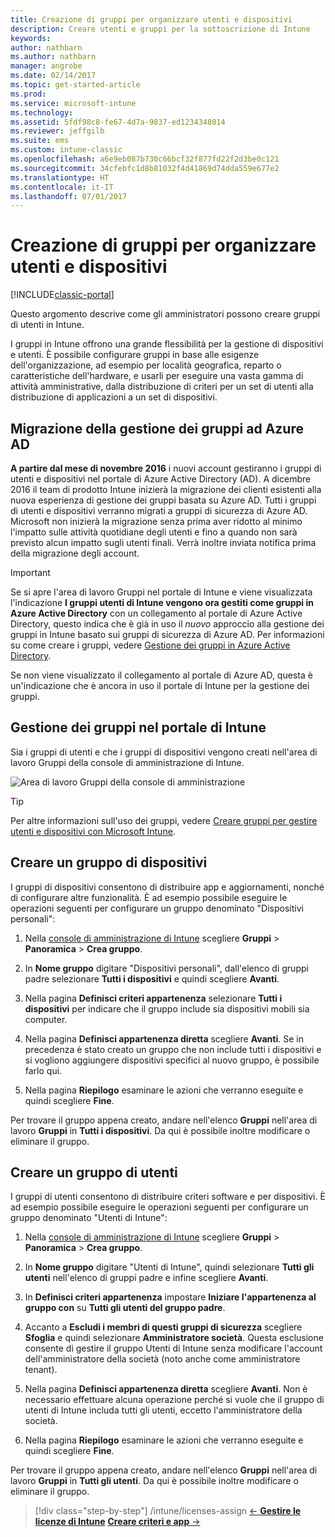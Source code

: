 ```yaml
---
title: Creazione di gruppi per organizzare utenti e dispositivi
description: Creare utenti e gruppi per la sottoscrizione di Intune
keywords: 
author: nathbarn
ms.author: nathbarn
manager: angrobe
ms.date: 02/14/2017
ms.topic: get-started-article
ms.prod: 
ms.service: microsoft-intune
ms.technology: 
ms.assetid: 5fdf98c8-fe67-4d7a-9837-ed1234348014
ms.reviewer: jeffgilb
ms.suite: ems
ms.custom: intune-classic
ms.openlocfilehash: a6e9eb087b730c66bcf32f877fd22f2d3be0c121
ms.sourcegitcommit: 34cfebfc1d8b81032f4d41869d74dda559e677e2
ms.translationtype: HT
ms.contentlocale: it-IT
ms.lasthandoff: 07/01/2017
---
```

# <a name="create-groups-to-organize-users-and-devices"></a>Creazione di gruppi per organizzare utenti e dispositivi

[!INCLUDE[classic-portal](../includes/classic-portal.md)]

Questo argomento descrive come gli amministratori possono creare gruppi di utenti in Intune.

I gruppi in Intune offrono una grande flessibilità per la gestione di dispositivi e utenti. È possibile configurare gruppi in base alle esigenze dell'organizzazione, ad esempio per località geografica, reparto o caratteristiche dell'hardware, e usarli per eseguire una vasta gamma di attività amministrative, dalla distribuzione di criteri per un set di utenti alla distribuzione di applicazioni a un set di dispositivi.

## <a name="group-management-moving-to-azure-ad"></a>Migrazione della gestione dei gruppi ad Azure AD

**A partire dal mese di novembre 2016** i nuovi account gestiranno i gruppi di utenti e dispositivi nel portale di Azure Active Directory (AD). A dicembre 2016 il team di prodotto Intune inizierà la migrazione dei clienti esistenti alla nuova esperienza di gestione dei gruppi basata su Azure AD. Tutti i gruppi di utenti e dispositivi verranno migrati a gruppi di sicurezza di Azure AD. Microsoft non inizierà la migrazione senza prima aver ridotto al minimo l'impatto sulle attività quotidiane degli utenti e fino a quando non sarà previsto alcun impatto sugli utenti finali. Verrà inoltre inviata notifica prima della migrazione degli account.


>[!IMPORTANT]
>
>Se si apre l'area di lavoro Gruppi nel portale di Intune e viene visualizzata l'indicazione **I gruppi utenti di Intune vengono ora gestiti come gruppi in Azure Active Directory** con un collegamento al portale di Azure Active Directory, questo indica che è già in uso il *nuovo* approccio alla gestione dei gruppi in Intune basato sui gruppi di sicurezza di Azure AD. Per informazioni su come creare i gruppi, vedere [Gestione dei gruppi in Azure Active Directory](https://docs.microsoft.com/azure/active-directory/active-directory-groups-create-azure-portal).
>
>Se non viene visualizzato il collegamento al portale di Azure AD, questa è un'indicazione che è ancora in uso il portale di Intune per la gestione dei gruppi.

## <a name="group-management-in-the-intune-portal"></a>Gestione dei gruppi nel portale di Intune

Sia i gruppi di utenti e che i gruppi di dispositivi vengono creati nell'area di lavoro Gruppi della console di amministrazione di Intune.

![Area di lavoro Gruppi della console di amministrazione](./media/groups.png)


> [!TIP]
> Per altre informazioni sull'uso dei gruppi, vedere [Creare gruppi per gestire utenti e dispositivi con Microsoft Intune](/intune-classic/deploy-use/use-groups-to-manage-users-and-devices-with-microsoft-intune).


## <a name="create-a-device-group"></a>Creare un gruppo di dispositivi
I gruppi di dispositivi consentono di distribuire app e aggiornamenti, nonché di configurare altre funzionalità. È ad esempio possibile eseguire le operazioni seguenti per configurare un gruppo denominato "Dispositivi personali":

1.  Nella [console di amministrazione di Intune](https://manage.microsoft.com/) scegliere **Gruppi** > **Panoramica** > **Crea gruppo**.

2.  In **Nome gruppo** digitare "Dispositivi personali", dall'elenco di gruppi padre selezionare **Tutti i dispositivi** e quindi scegliere **Avanti**.

3.  Nella pagina **Definisci criteri appartenenza** selezionare **Tutti i dispositivi** per indicare che il gruppo include sia dispositivi mobili sia computer.

4.  Nella pagina **Definisci appartenenza diretta** scegliere **Avanti**. Se in precedenza è stato creato un gruppo che non include tutti i dispositivi e si vogliono aggiungere dispositivi specifici al nuovo gruppo, è possibile farlo qui.

5.  Nella pagina **Riepilogo** esaminare le azioni che verranno eseguite e quindi scegliere **Fine**.

Per trovare il gruppo appena creato, andare nell'elenco **Gruppi** nell'area di lavoro **Gruppi** in **Tutti i dispositivi**. Da qui è possibile inoltre modificare o eliminare il gruppo.

## <a name="create-a-user-group"></a>Creare un gruppo di utenti
I gruppi di utenti consentono di distribuire criteri software e per dispositivi. È ad esempio possibile eseguire le operazioni seguenti per configurare un gruppo denominato "Utenti di Intune":

1.  Nella [console di amministrazione di Intune](https://manage.microsoft.com/) scegliere **Gruppi** > **Panoramica** > **Crea gruppo**.

2.  In **Nome gruppo** digitare "Utenti di Intune", quindi selezionare **Tutti gli utenti** nell'elenco di gruppi padre e infine scegliere **Avanti**.

3.  In **Definisci criteri appartenenza** impostare **Iniziare l'appartenenza al gruppo con** su **Tutti gli utenti del gruppo padre**.

4.  Accanto a **Escludi i membri di questi gruppi di sicurezza** scegliere **Sfoglia** e quindi selezionare **Amministratore società**. Questa esclusione consente di gestire il gruppo Utenti di Intune senza modificare l'account dell'amministratore della società (noto anche come amministratore tenant).

5.  Nella pagina **Definisci appartenenza diretta** scegliere **Avanti**. Non è necessario effettuare alcuna operazione perché si vuole che il gruppo di utenti di Intune includa tutti gli utenti, eccetto l'amministratore della società.

6.  Nella pagina **Riepilogo** esaminare le azioni che verranno eseguite e quindi scegliere **Fine**.

Per trovare il gruppo appena creato, andare nell'elenco **Gruppi** nell'area di lavoro **Gruppi** in **Tutti gli utenti**. Da qui è possibile inoltre modificare o eliminare il gruppo.

>[!div class="step-by-step"]
/intune/licenses-assign [&larr; **Gestire le licenze di Intune**](/intune/licenses-assign)       [**Creare criteri e app** &rarr;](.\start-with-a-paid-subscription-to-microsoft-intune-step-6.md)  
